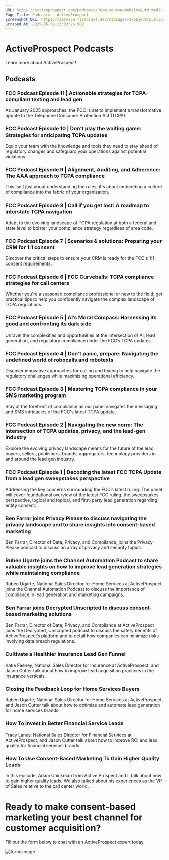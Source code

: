 ```yaml
---
URL: https://activeprospect.com/podcasts/?utm_source=Website&utm_medium=Email&utm_campaign=AP-Email-InsideCBM-Oct
Page Title: Podcasts - ActiveProspect
Screenshot URL: https://service.firecrawl.dev/storage/v1/object/public/media/screenshot-8359673f-026f-48cf-b14e-a8b524b2e69e.png
Scraped At: 2025-05-30 23:33:26.902
---
```

# ActiveProspect Podcasts

Learn more about ActiveProspect!


## Podcasts


### FCC Podcast Episode 11 \| Actionable strategies for TCPA-compliant texting and lead gen

As January 2025 approaches, the FCC is set to implement a transformative update to the Telephone Consumer Protection Act (TCPA).



### FCC Podcast Episode 10 \| Don’t play the waiting game: Strategies for anticipating TCPA updates

Equip your team with the knowledge and tools they need to stay ahead of regulatory changes and safeguard your operations against potential violations.



### FCC Podcast Episode 9 \| Alignment, Auditing, and Adherence: The AAA approach to TCPA compliance

This isn’t just about understanding the rules; it's about embedding a culture of compliance into the fabric of your organization.



### FCC Podcast Episode 8 \| Call if you get lost: A roadmap to interstate TCPA navigation

Adapt to the evolving landscape of TCPA regulation at both a federal and state level to bolster your compliance strategy regardless of area code.



### FCC Podcast Episode 7 \| Scenarios & solutions: Preparing your CRM for 1:1 consent

Discover the critical steps to ensure your CRM is ready for the FCC's 1:1 consent requirements.



### FCC Podcast Episode 6 \| FCC Curveballs: TCPA compliance strategies for call centers

Whether you're a seasoned compliance professional or new to the field, get practical tips to help you confidently navigate the complex landscape of TCPA regulations.



### FCC Podcast Episode 5 \| AI’s Moral Compass: Harnessing its good and confronting its dark side

Unravel the complexities and opportunities at the intersection of AI, lead generation, and regulatory compliance under the FCC’s TCPA updates.



### FCC Podcast Episode 4 \| Don’t panic, prepare: Navigating the undefined world of robocalls and robotexts

Discover innovative approaches for calling and texting to help navigate the regulatory challenges while maximizing operational efficiency.



### FCC Podcast Episode 3 \| Mastering TCPA compliance in your SMS marketing program

Stay at the forefront of compliance as our panel navigates the messaging and SMS intricacies of the FCC's latest TCPA update.



### FCC Podcast Episode 2 \| Navigating the new norm: The intersection of TCPA updates, privacy, and the lead-gen industry

Explore the evolving privacy landscape means for the future of the lead buyers, sellers, publishers, brands, aggregators, technology providers in and around the lead gen industry.



### FCC Podcast Episode 1 \| Decoding the latest FCC TCPA Update from a lead gen sweepstakes perspective

Addressing the key concerns surrounding the FCC’s latest ruling. The panel will cover foundational overview of the latest FCC ruling, the sweepstakes perspective, logical and topical, and first-party lead generation regarding entity consent.



### Ben Farrar joins Privacy Please to discuss navigating the privacy landscape and to share insights into consent-based marketing

Ben Farrar, Director of Data, Privacy, and Compliance, joins the Privacy Please podcast to discuss an array of privacy and security topics.



### Ruben Ugarte joins the Channel Automation Podcast to share valuable insights on how to improve lead generation strategies while maintaining compliance

Ruben Ugarte, National Sales Director for Home Services at ActiveProspect, joins the Channel Automation Podcast to discuss the importance of compliance in lead generation and marketing campaigns.



### Ben Farrar joins Decrypted Unscripted to discuss consent-based marketing solutions

Ben Farrar, Director of Data, Privacy, and Compliance at ActiveProspect joins the Decrypted, Unscripted podcast to discuss the safety benefits of ActiveProspect’s platform and to detail how companies can minimize risks involving data breach regulations.



### Cultivate a Healthier Insurance Lead Gen Funnel

Katie Feeney, National Sales Director for Insurance at ActiveProspect, and Jason Cutter talk about how to improve lead acquisition practices in the insurance verticals.



### Closing the Feedback Loop for Home Services Buyers

Ruben Ugarte, National Sales Director for Home Services at ActiveProspect, and Jason Cutter talk about how to optimize and automate lead generation for home services brands.



### How To Invest in Better Financial Service Leads

Tracy Laney, National Sales Director for Financial Services at ActiveProspect, and Jason Cutter talk about how to improve ROI and lead quality for financial services brands.



### How To Use Consent-Based Marketing To Gain Higher Quality Leads

In this episode, Adam Chickman from Active Prospect and I, talk about how to gain higher quality leads. We also talked about his experiences as the VP of Sales relative to the call center world.


# Ready to make consent-based marketing your best channel for customer acquisition?

Fill out the form below to chat with an ActiveProspect expert today.

![formsimage](https://activeprospect.com/wp-content/uploads/2020/12/formsimage.png)


